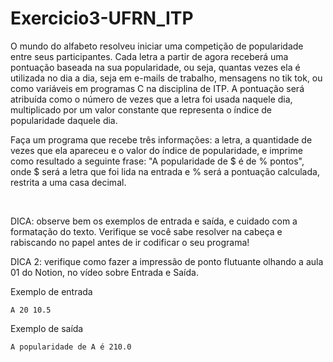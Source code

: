# Exercicio3-UFRN_ITP

O mundo do alfabeto resolveu iniciar uma competição de popularidade entre seus participantes. Cada letra a partir de agora receberá uma pontuação baseada na sua popularidade, ou seja, quantas vezes ela é utilizada no dia a dia, seja em e-mails de trabalho, mensagens no tik tok, ou como variáveis em programas C na disciplina de ITP. A pontuação será atribuída como o número de vezes que a letra foi usada naquele dia, multiplicado por um valor constante que representa o índice de popularidade daquele dia. <br></p><p>Faça um programa que recebe três informações: a letra, a quantidade de vezes que ela apareceu e o valor do índice de popularidade, e imprime como resultado a seguinte frase: "A popularidade de $ é de % pontos", onde $ será a letra que foi lida na entrada e % será a pontuação calculada, restrita a uma casa decimal.</p><p><br></p><p>DICA: observe bem os exemplos de entrada e saída, e cuidado com a formatação do texto. Verifique se você sabe resolver na cabeça e rabiscando no papel antes de ir codificar o seu programa!</p><p>DICA 2: verifique como fazer a impressão de ponto flutuante olhando a aula 01 do Notion, no vídeo sobre Entrada e Saída.

Exemplo de entrada

    A 20 10.5

Exemplo de saída

    A popularidade de A é 210.0
